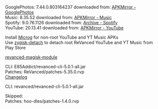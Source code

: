 GooglePhotos: 7.44.0.803164237
downloaded from: [APKMirror - GooglePhotos](https://www.apkmirror.com/apk/google-inc/photos/google-photos-7-44-0-803164237-release/google-photos-7-44-0-803164237-6-android-apk-download/)  
Music: 8.35.52
downloaded from: [APKMirror - Music](https://www.apkmirror.com/apk/google-inc/youtube-music/youtube-music-8-35-52-release/youtube-music-8-35-52-android-apk-download/)  
Spotify: 9.0.76.1126
downloaded from: [Archive - Spotify](https://archive.org/download/e85-apks/apks/com.spotify.music)  
YouTube: 20.13.41
downloaded from: [APKMirror - YouTube](https://www.apkmirror.com/apk/google-inc/youtube/youtube-20-13-41-release/youtube-20-13-41-2-android-apk-download/)  

Install [Microg](https://github.com/ReVanced/GmsCore/releases) for non-root YouTube and YT Music APKs  
Use [zygisk-detach](https://github.com/j-hc/zygisk-detach) to detach root ReVanced YouTube and YT Music from Play Store  

[revanced-magisk-module](https://github.com/E85Addict/revanced-magisk-module)
  
CLI: E85Addict/revanced-cli-5.0.1-all.jar  
Patches: ReVanced/patches-5.35.0.rvp  
[Changelog](https://github.com/ReVanced/revanced-patches/releases/tag/v5.35.0)

CLI: revanced/revanced-cli-5.0.1-all.jar    

Skipped:  
Patches: hoo-dles/patches-1.4.0.rvp      
